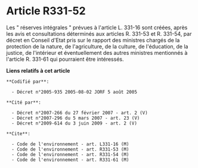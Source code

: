 # Article R331-52

Les " réserves intégrales " prévues à l'article L. 331-16 sont créées, après les avis et consultations déterminés aux
articles R. 331-53 et R. 331-54, par décret en Conseil d'Etat pris sur le rapport des ministres chargés de la protection de
la nature, de l'agriculture, de la culture, de l'éducation, de la justice, de l'intérieur et éventuellement des autres
ministres mentionnés à l'article R. 331-61 qui pourraient être intéressés.

**Liens relatifs à cet article**

	**Codifié par**:

	  - Décret n°2005-935 2005-08-02 JORF 5 août 2005

	**Cité par**:

	  - Décret n°2007-266 du 27 février 2007 - art. 2 (V)
	  - Décret n°2007-296 du 5 mars 2007 - art. 23 (V)
	  - Décret n°2009-614 du 3 juin 2009 - art. 2 (V)

	**Cite**:

	  - Code de l'environnement - art. L331-16 (M)
	  - Code de l'environnement - art. R331-53 (M)
	  - Code de l'environnement - art. R331-54 (M)
	  - Code de l'environnement - art. R331-61 (M)
